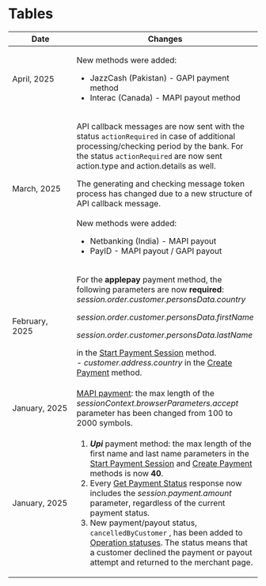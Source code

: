 # Tables

<table><thead><tr><th width="402">Date</th><th>Changes</th></tr></thead><tbody><tr><td>April, 2025</td><td><p>New methods were added:</p><ul><li>JazzCash (Pakistan) - GAPI payment method</li><li>Interac (Canada) - MAPI payout method</li></ul></td></tr><tr><td>March, 2025</td><td><p>API callback messages are now sent with the status <code>actionRequired</code> in case of additional processing/checking period by the bank. For the status <code>actionRequired</code> are now sent action.type and action.details as well. </p><p></p><p>The generating and checking message token process has changed due to a new structure of API callback message.<br><br>New methods were added:</p><ul><li>Netbanking (India) - MAPI payout</li><li>PayID - MAPI payout / GAPI payout</li></ul></td></tr><tr><td>February, 2025</td><td><p>For the <strong>applepay</strong> payment method, the following parameters are now <strong>required</strong>:<br><em>session.order.customer.personsData.country</em></p><p><em>session.order.customer.personsData.firstName</em></p><p><em>session.order.customer.personsData.lastName</em></p><p>in the <a href="./#openapispecification-facade-startpaymentsession">Start Payment Session</a> method.<br>- <em>customer.address.country</em> in the <a href="./#create-payment">Create Payment</a> method.</p></td></tr><tr><td>January, 2025</td><td><a href="./#create-payment">MAPI payment</a>: the max length of the <em>sessionContext.browserParameters.accept</em> parameter has been changed from 100 to 2000 symbols.</td></tr><tr><td>January, 2025</td><td><ol><li><em><strong>Upi</strong></em> payment method: the max length of the first name and last name parameters in the <a href="./#openapispecification-facade-startpaymentsession">Start Payment Session</a> and <a href="./#create-payment">Create Payment</a> methods is now <strong>40</strong>.</li><li>Every <a href="./#openapispecification-facade-getstatus">Get Payment Status</a> response now includes the <em>session.payment.amount</em> parameter, regardless of the current payment status.</li><li>New payment/payout status, <code>cancelledByCustomer</code> , has been added to <a href="./#openapispecification-facade-operationstatuses">Operation statuses</a>. The status means that a customer declined the payment or payout attempt and returned to the merchant page.</li></ol></td></tr></tbody></table>

